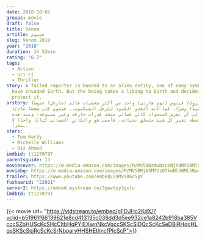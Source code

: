 ```yaml
---
date: 2018-10-05
groups: movie
draft: false
title: Venom
artitle: فينوم
slug: Venom 2018
year: "2018"
duration: 1h 52min
rating: "6.7"
tags:
  - Action
  - Sci-Fi
  - Thriller
story: A failed reporter is bonded to an alien entity, one of many symbiotes who
  have invaded Earth. But the being takes a liking to Earth and decides to
  protect it.
arstory: إيدي بروك/ فينوم (توم هاردي) واحد من أكثر شخصيات عالم (مارفل) غموضًا
  وتعقيدًا وشرًا، كما أنه العدو اللدود للرجل العنكبوت.. فينوم كان شخصًا عاديًا
  تمامًا، إلى أن تعرض لاستحواذ كائن فضائي منحه قدرات خارقة وغير مسبوقة؛ ومنذ هذه
  اللحظة تغير كل شيئ متعلق بحياته، فأمسى هو والكائن الفضائي كيانًا واحدًا لا
  يتجزأ.
stars:
  - Tom Hardy
  - Michelle Williams
  - Riz Ahmed
imdbid: tt1270797
parentsguide: 13
moviecover: https://m.media-amazon.com/images/M/MV5BNzAwNzUzNjY4MV5BMl5BanBnXkFtZTgwMTQ5MzM0NjM@._V1_UX182_CR0,0,182,268_AL_.jpg
moviebg: https://m.media-amazon.com/images/M/MV5BMjA5MTUzOTkwNl5BMl5BanBnXkFtZTgwNjU3NjU4NjM@._V1_SX1777_CR0,0,1777,745_AL_.jpg
trailer: https://www.youtube.com/embed/u9Mv98Gr5pY
fushaarid: "22921"
server2: https://embed.mystream.to/3gwvtyy3gxlu
imdbId: tt1270797
---
```


{{< movie url= "https://vidstream.to/embed/gFDJHc2KdX/?vclid=b51961f66139621e8cd413135c038dd3d5ee932ce1a8242b918ba385VcccSZbHUScKcSHcCltbHqPYIEXwnNkcVqccSKScSjDQcScKcSeDBjRHqcHLqsSKScSejRcScKcSrNbparyHHSHEtlmcfPIcScP">}}
